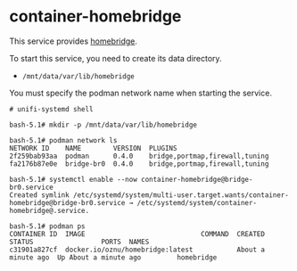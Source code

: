 # container-homebridge

This service provides [homebridge](https://github.com/homebridge/homebridge).

To start this service, you need to create its data directory.

- `/mnt/data/var/lib/homebridge`

You must specify the podman network name when starting the service.

```
# unifi-systemd shell

bash-5.1# mkdir -p /mnt/data/var/lib/homebridge

bash-5.1# podman network ls
NETWORK ID    NAME        VERSION  PLUGINS
2f259bab93aa  podman      0.4.0    bridge,portmap,firewall,tuning
fa2176b87e0e  bridge-br0  0.4.0    bridge,portmap,firewall,tuning

bash-5.1# systemctl enable --now container-homebridge@bridge-br0.service
Created symlink /etc/systemd/system/multi-user.target.wants/container-homebridge@bridge-br0.service → /etc/systemd/system/container-homebridge@.service.

bash-5.1# podman ps
CONTAINER ID  IMAGE                             COMMAND  CREATED             STATUS                 PORTS  NAMES
c31901a827cf  docker.io/oznu/homebridge:latest           About a minute ago  Up About a minute ago         homebridge
```
